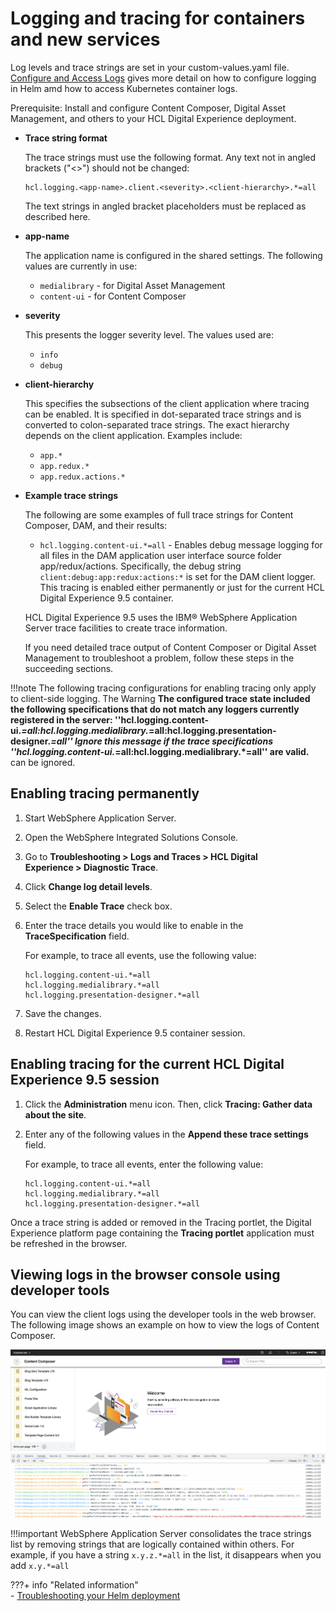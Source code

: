 # Logging and tracing for containers and new services

Log levels and trace strings are set in your custom-values.yaml file. [Configure and Access Logs](../../../../deployment/manage/container_configuration/troubleshooting/configure_access_helm_logs.md) gives more detail on how to configure logging in Helm amd how to access Kubernetes container logs. 

Prerequisite: Install and configure Content Composer, Digital Asset Management, and others to your HCL Digital Experience deployment.

-   **Trace string format**

    The trace strings must use the following format. Any text not in angled brackets ("<>") should not be changed:

    ```
    hcl.logging.<app-name>.client.<severity>.<client-hierarchy>.*=all
    ```

    The text strings in angled bracket placeholders must be replaced as described here.

-   **app-name**

    The application name is configured in the shared settings. The following values are currently in use:

    -   `medialibrary` - for Digital Asset Management
    -   `content-ui` - for Content Composer
    
-   **severity**

    This presents the logger severity level. The values used are:

    -   `info`
    -   `debug`

-   **client-hierarchy**

    This specifies the subsections of the client application where tracing can be enabled. It is specified in dot-separated trace strings and is converted to colon-separated trace strings. The exact hierarchy depends on the client application. Examples include:

    -   `app.*`
    -   `app.redux.*`
    -   `app.redux.actions.*`

-   **Example trace strings**

    The following are some examples of full trace strings for Content Composer, DAM, and their results:

    -   `hcl.logging.content-ui.*=all` - Enables debug message logging for all files in the DAM application user interface source folder app/redux/actions. Specifically, the debug string `client:debug:app:redux:actions:*` is set for the DAM client logger.
    This tracing is enabled either permanently or just for the current HCL Digital Experience 9.5 container.

    HCL Digital Experience 9.5 uses the IBM® WebSphere Application Server trace facilities to create trace information.

    If you need detailed trace output of Content Composer or Digital Asset Management to troubleshoot a problem, follow these steps in the succeeding sections.


!!!note
    The following tracing configurations for enabling tracing only apply to client-side logging.
    The Warning **The configured trace state included the following specifications that do not match any loggers currently registered in the server: ''hcl.logging.content-ui.*=all:hcl.logging.medialibrary.*=all:hcl.logging.presentation-designer.*=all'' Ignore this message if the trace specifications ''hcl.logging.content-ui.*=all:hcl.logging.medialibrary.*=all'' are valid.** can be ignored.


## Enabling tracing permanently

1.  Start WebSphere Application Server.
2.  Open the WebSphere Integrated Solutions Console.
3.  Go to **Troubleshooting > Logs and Traces > HCL Digital Experience > Diagnostic Trace**.
4.  Click **Change log detail levels**.
5.  Select the **Enable Trace** check box.
6.  Enter the trace details you would like to enable in the **TraceSpecification** field.

    For example, to trace all events, use the following value:

    ```
    hcl.logging.content-ui.*=all 
    hcl.logging.medialibrary.*=all
    hcl.logging.presentation-designer.*=all
    ```

7.  Save the changes.
8.  Restart HCL Digital Experience 9.5 container session.

## Enabling tracing for the current HCL Digital Experience 9.5 session

1.  Click the **Administration** menu icon. Then, click **Tracing: Gather data about the site**.
2.  Enter any of the following values in the **Append these trace settings** field.

    For example, to trace all events, enter the following value:

    ```
    hcl.logging.content-ui.*=all 
    hcl.logging.medialibrary.*=all
    hcl.logging.presentation-designer.*=all
    ```


Once a trace string is added or removed in the Tracing portlet, the Digital Experience platform page containing the **Tracing portlet** application must be refreshed in the browser.


## Viewing logs in the browser console using developer tools
You can view the client logs using the developer tools in the web browser. The following image shows an example on how to view the logs of Content Composer.

![View Logs in Web Browser ](../../../../images/View_logs_in_console.png)


!!!important
    WebSphere Application Server consolidates the trace strings list by removing strings that are logically contained within others. For example, if you have a string `x.y.z.*=all` in the list, it disappears when you add `x.y.*=all`

???+ info "Related information"  
    -   [Troubleshooting your Helm deployment](../../../../deployment/manage/container_configuration/troubleshooting/helm_troubleshooting.md)
